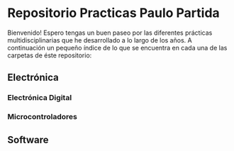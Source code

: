 # Repositorio Practicas Paulo Partida
Bienvenido!
Espero tengas un buen paseo por las diferentes prácticas multidisciplinarias que he desarrollado a lo largo de los años.
A continuación un pequeño índice de lo que se encuentra en cada una de las carpetas de éste repositorio:
## Electrónica
### Electrónica Digital

### Microcontroladores

## Software
